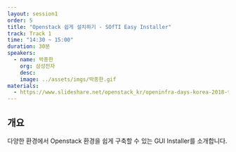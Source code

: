 ```yaml
---
layout: session1
order: 5
title: "Openstack 쉽게 설치하기 - SOfTI Easy Installer"
track: Track 1
time: "14:30 ~ 15:00"
duration: 30분
speakers:
  - name: 박종한
    org: 삼성전자
    desc: 
    image: ../assets/imgs/박종한.gif
materials:
  - https://www.slideshare.net/openstack_kr/openinfra-days-korea-2018-track-1-openstack-softi-easy-installer
---
```


## 개요

다양한 환경에서 Openstack 환경을 쉽게 구축할 수 있는 GUI Installer를 소개합니다.
